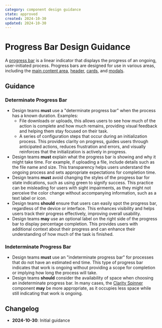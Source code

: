 ```yaml
---
category: component design guidance
state: approved
created: 2024-10-30
updated: 2024-10-30
---
```


# Progress Bar Design Guidance

A [progress bar](https://clarity.design/documentation/progress) is a linear indicator that displays the progress of an ongoing, user-initiated process. Progress bars are designed for use in various areas, including the [main content area](https://clarity.design/documentation/app-layout), [header](https://clarity.design/documentation/header), [cards](https://clarity.design/documentation/card), and [modals](https://clarity.design/documentation/modal).

## Guidance

### Determinate Progress Bar

- Design teams **must** use a "determinate progress bar" when the process has a known duration. Examples:
    - File downloads or uploads, this allows users to see how much of the action is complete and how much remains, providing visual feedback and helping them stay focused on their task.
    - A series of configuration steps that occur during an initialization process. This provides clarity on progress, guides users through anticipated actions, reduces frustration and errors, and visually reinforces that the initialization is actively in progress.
- Design teams **must** explain what the progress bar is showing and why it might take time. For example, if uploading a file, include details such as the file name and size. This transparency helps users understand the ongoing process and sets appropriate expectations for completion time.
- Design teams **must** avoid changing the styles of the progress bar for state indications, such as using green to signify success. This practice can be misleading for users with sight impairments, as they might not perceive the color change without accompanying information, such as a text label or icon.
- Design teams **should** ensure that users can easily spot the progress bar, regardless of the device or interface. This enhances visibility and helps users track their progress effectively, improving overall usability.
- Design teams **may** use an optional label on the right side of the progress bar to display percentage completion. This provides users with additional context about their progress and can enhance their understanding of how much of the task is finished.

### Indeterminate Progress Bar

- Design teams **must** use an "indeterminate progress bar" for processes that do not have an estimated end time. This type of progress bar indicates that work is ongoing without providing a scope for completion or implying how long the process will take.
- Design teams **should** consider the availability of space when choosing an indeterminate progress bar. In many cases, the [Clarity Spinner](https://clarity.design/documentation/spinner) component **may** be more appropriate, as it occupies less space while still indicating that work is ongoing.

## Changelog

- **2024-10-30**: Initial guidance
